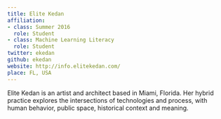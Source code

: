 ```yaml
---
title: Elite Kedan
affiliation:
- class: Summer 2016
  role: Student
- class: Machine Learning Literacy
  role: Student
twitter: ekedan
github: ekedan
website: http://info.elitekedan.com/
place: FL, USA
---
```

Elite Kedan is an artist and architect based in Miami, Florida. Her hybrid practice explores the intersections of technologies and process, with human behavior, public space, historical context and meaning. 